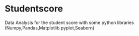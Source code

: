 # Studentscore
Data Analysis for the student score with some python libraries (Numpy,Pandas,Matplotlib.pyplot,Seaborn)
